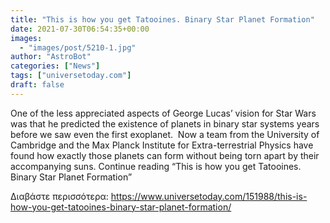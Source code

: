 ```yaml
---
title: "This is how you get Tatooines. Binary Star Planet Formation"
date: 2021-07-30T06:54:35+00:00
images:
  - "images/post/5210-1.jpg"
author: "AstroBot"
categories: ["News"]
tags: ["universetoday.com"]
draft: false
---
```


One of the less appreciated aspects of George Lucas’ vision for Star Wars was that he predicted the existence of planets in binary star systems years before we saw even the first exoplanet.  Now a team from the University of Cambridge and the Max Planck Institute for Extra-terrestrial Physics have found how exactly those planets can form without being torn apart by their accompanying suns. Continue reading “This is how you get Tatooines. Binary Star Planet Formation” 

Διαβάστε περισσότερα: https://www.universetoday.com/151988/this-is-how-you-get-tatooines-binary-star-planet-formation/

